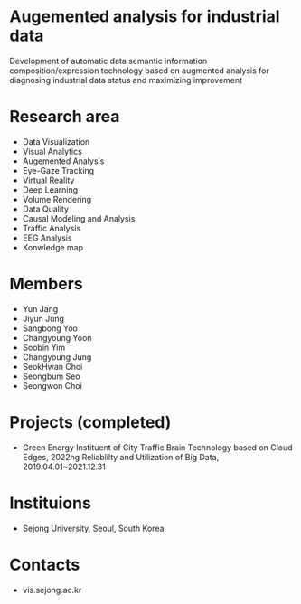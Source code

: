 # Augemented analysis for industrial data
Development of automatic data semantic information composition/expression technology based on augmented analysis for diagnosing industrial data status and maximizing improvement

# Research area
- Data Visualization
- Visual Analytics
- Augemented Analysis
- Eye-Gaze Tracking
- Virtual Reality
- Deep Learning
- Volume Rendering
- Data Quality
- Causal Modeling and Analysis
- Traffic Analysis
- EEG Analysis
- Konwledge map

# Members
- Yun Jang
- Jiyun Jung
- Sangbong Yoo
- Changyoung Yoon
- Soobin Yim
- Changyoung Jung
- SeokHwan Choi
- Seongbum Seo
- Seongwon Choi


# Projects (completed)
- Green Energy Instituent of City Traffic Brain Technology based on Cloud Edges, 2022ng Reliablilty and Utilization of Big Data, 2019.04.01~2021.12.31

# Instituions
- Sejong University, Seoul, South Korea

# Contacts
- vis.sejong.ac.kr

